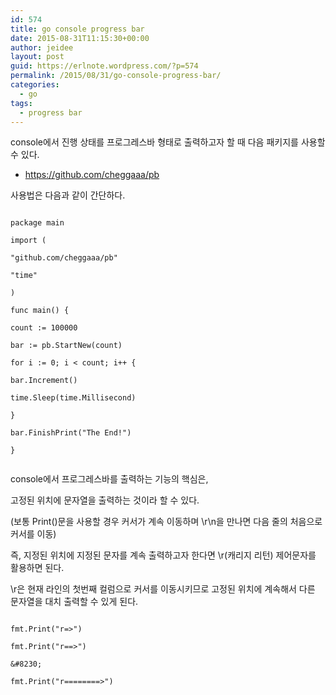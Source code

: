 ```yaml
---
id: 574
title: go console progress bar
date: 2015-08-31T11:15:30+00:00
author: jeidee
layout: post
guid: https://erlnote.wordpress.com/?p=574
permalink: /2015/08/31/go-console-progress-bar/
categories:
  - go
tags:
  - progress bar
---
```

console에서 진행 상태를 프로그레스바 형태로 출력하고자 할 때 다음 패키지를 사용할 수 있다.

  * https://github.com/cheggaaa/pb

사용법은 다음과 같이 간단하다.

```
  
package main

import (
      
"github.com/cheggaaa/pb"
      
"time"
  
)

func main() {
      
count := 100000
      
bar := pb.StartNew(count)
      
for i := 0; i < count; i++ {
          
bar.Increment()
          
time.Sleep(time.Millisecond)
      
}
      
bar.FinishPrint("The End!")
  
}
  
```

console에서 프로그레스바를 출력하는 기능의 핵심은,
  
고정된 위치에 문자열을 출력하는 것이라 할 수 있다.
  
(보통 Print()문을 사용할 경우 커서가 계속 이동하며 \r\n을 만나면 다음 줄의 처음으로 커서를 이동)

즉, 지정된 위치에 지정된 문자를 계속 출력하고자 한다면 \r(캐리지 리턴) 제어문자를 활용하면 된다.
  
\r은 현재 라인의 첫번째 컬럼으로 커서를 이동시키므로 고정된 위치에 계속해서 다른 문자열을 대치 출력할 수 있게 된다.

```
  
fmt.Print("r=>")
  
fmt.Print("r==>")
  
&#8230;
  
fmt.Print("r========>")
  
```